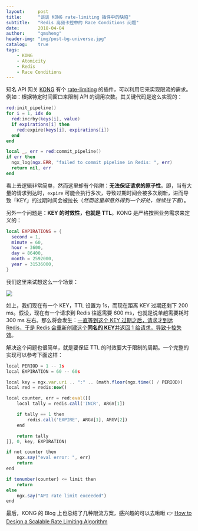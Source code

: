 ```yaml
---
layout:     post
title:      "谈谈 KONG rate-limiting 插件中的缺陷"
subtitle:   "Redis 高频卡控中的 Race Conditions 问题"
date:       2018-04-04
author:     "qmsheng"
header-img: "img/post-bg-universe.jpg"
catalog:    true
tags:
    - KONG
    - Atomicity
    - Redis
    - Race Conditions
---
```


知名 API 网关 [KONG][1] 有个 [rate-limiting][2] 的插件，可以利用它来实现限流的需求。例如：根据特定时间窗口来限制 API 的调用次数。其关键代码是这么实现的：

```lua
red:init_pipeline()
for i = 1, idx do
  red:incrby(keys[i], value)
  if expirations[i] then
    red:expire(keys[i], expirations[i])
  end
end

local _, err = red:commit_pipeline()
if err then
  ngx_log(ngx.ERR, "failed to commit pipeline in Redis: ", err)
  return nil, err
end
```

看上去逻辑非常简单，然而这里却有个陷阱：**无法保证请求的原子性**。即，当有大量的请求到达时，`expire` 可能会执行多次，导致过期时间会被多次刷新，进而导致「KEY」的过期时间会被拉长（*然而这里却意外得到一个好处，继续往下看*）。

另外一个问题是：**KEY 的时效性，也就是 TTL**。KONG 是严格按照业务需求来定义的：

```lua
local EXPIRATIONS = {
  second = 1,
  minute = 60,
  hour = 3600,
  day = 86400,
  month = 2592000,
  year = 31536000,
}
```

我们这里来试想这么一个场景：

![](/img/in-post/redis-rate-limit.png)

如上，我们现在有一个 KEY，TTL 设置为 1s，而现在距离 KEY 过期还剩下 200 ms。假设，现在有一个请求到 Redis 往返需要 600 ms，也就是说单趟需要耗时 300 ms 左右。那么将会发生：<u>一直等到这个 KEY 过期之后，请求才到达 Redis，于是 Redis 会重新创建这个**同名的 KEY**并返回 1 给请求，导致卡控失效</u>。

解决这个问题也很简单，就是要保证 TTL 的时效要大于限制的周期。一个完整的实现可以参考下面这样：

```js
local PERIOD = 1 -- 1s
local EXPIRATION = 60 -- 60s

local key = ngx.var.uri .. ":" .. (math.floor(ngx.time() / PERIOD))
local red = redis:new()

local counter, err = red:eval([[
    local tally = redis.call('INCR', ARGV[1])

    if tally == 1 then
        redis.call('EXPIRE', ARGV[1], ARGV[2])
    end

    return tally
]], 0, key, EXPIRATION)

if not counter then
    ngx.say("eval error: ", err)
    return
end

if tonumber(counter) <= limit then
    return
else
    ngx.say("API rate limit exceeded")
end
```

最后，KONG 的 Blog 上也总结了几种限流方案，感兴趣的可以去瞅瞅 👉 [How to Design a Scalable Rate Limiting Algorithm][3]

[1]: https://getkong.org/
[2]: https://getkong.org/plugins/rate-limiting/
[3]: https://konghq.com/blog/how-to-design-a-scalable-rate-limiting-algorithm/
